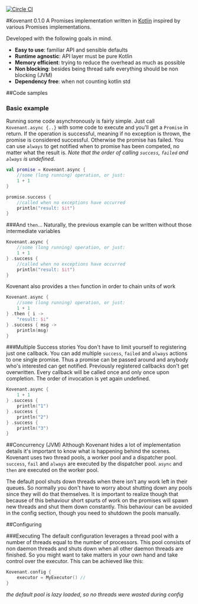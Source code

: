 [![Circle CI](https://circleci.com/gh/mplatvoet/kovenant.svg?style=svg&circle-token=fc8b76ad0630c6794673f67e65df3928b4a5ab86)](https://circleci.com/gh/mplatvoet/kovenant)

#Kovenant 0.1.0
A Promises implementation written in [Kotlin](http://kotlinlang.org) inspired by various Promises implementations.

Developed with the following goals in mind.

* **Easy to use**: familiar API and sensible defaults
* **Runtime agnostic**: API layer must be pure Kotlin
* **Memory efficient**: trying to reduce the overhead as much as possible
* **Non blocking**: besides being thread safe everything should be non blocking (JVM)
* **Dependency free**: when not counting kotlin std 


##Code samples

### Basic example
Running some code asynchronously is fairly simple. Just call `Kovenant.async {..}` with some code to execute and you'll get a `Promise` in return. 
If the operation is successful, meaning if no exception is thrown, the promise is considered successful. Otherwise the promise has failed. You can use `always` to get notified when to promise has been competed, no matter what the result is.
*Note that the order of calling `success`, `failed` and `always` is undefined.*

```kotlin
val promise = Kovenant.async {
	//some (long running) operation, or just:
	1 + 1
}

promise.success {
	//called when no exceptions have occurred
	println("result: $it")	
}
```

###And `then`...
Naturally, the previous example can be written without those intermediate variables

```kotlin
Kovenant.async {
	//some (long running) operation, or just:
	1 + 1
} .success {
	//called when no exceptions have occurred
	println("result: $it")	
} 
```

Kovenant also provides a `then` function in order to chain units of work 

```kotlin
Kovenant.async {
	//some (long running) operation, or just:
	1 + 1
} .then { i ->
	"result: $i"	
} .success { msg ->
	println(msg)
}
```


###Multiple Success stories
You don't have to limit yourself to registering just one callback. You can add multiple `success`, `failed` and `always` actions to one single promise. Thus a promise can be passed around and anybody who's interested can get notified. Previously registered callbacks don't get overwritten. Every callback will be called once and only once upon completion. The order of invocation is yet again undefined.

```kotlin
Kovenant.async {
	1 + 1
} .success {
	println("1")	
} .success {
	println("2")	
} .success {
	println("3")	
}
```

##Concurrency (JVM)
Although Kovenant hides a lot of implementation details it's important to know what is happening behind the scenes. 
Kovenant uses two thread pools, a worker pool and a dispatcher pool. `success`, `fail` and `always` are executed by the
dispatcher pool. `async` and `then` are executed on the worker pool.

The default pool shuts down threads when there isn't any work left in their queues. So normally you don't have to worry 
about shutting down any pools since they will do that themselves. It is important to realize though that because of this
behaviour short spurts of work on the promises will spawn new threads and shut them down constantly. 
This behaviour can be avoided in the config section, though you need to shutdown the pools manually.   



##Configuring


###Executing
The default configuration leverages a thread pool with a number of threads equal to the number of processors. This pool consists of non daemon threads and shuts down when all other daemon threads are finished. So you might want to take matters in your own hand and take control over the executor. This can be achieved like this:
```kotlin
Kovenant.config {
	executor = MyExecutor() // 
}
```
*the default pool is lazy loaded, so no threads were wasted during config*




